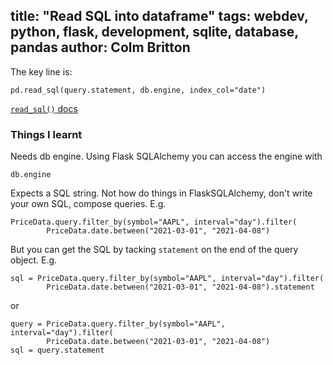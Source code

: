 title: "Read SQL into dataframe"
tags: webdev, python, flask, development, sqlite, database, pandas
author: Colm Britton
--------------------

The key line is:

    pd.read_sql(query.statement, db.engine, index_col="date")

[`read_sql()` docs](https://pandas.pydata.org/pandas-docs/stable/reference/api/pandas.read_sql.html)

### Things I learnt

Needs db engine. Using Flask SQLAlchemy you can access the engine with 

    db.engine

Expects a SQL string. Not how do things in FlaskSQLAlchemy, don't write your own SQL, compose queries. E.g.

    PriceData.query.filter_by(symbol="AAPL", interval="day").filter(
            PriceData.date.between("2021-03-01", "2021-04-08")

But you can get the SQL by tacking `statement` on the end of the query object. E.g.

    sql = PriceData.query.filter_by(symbol="AAPL", interval="day").filter(
            PriceData.date.between("2021-03-01", "2021-04-08").statement

or

    query = PriceData.query.filter_by(symbol="AAPL", interval="day").filter(
            PriceData.date.between("2021-03-01", "2021-04-08")
    sql = query.statement